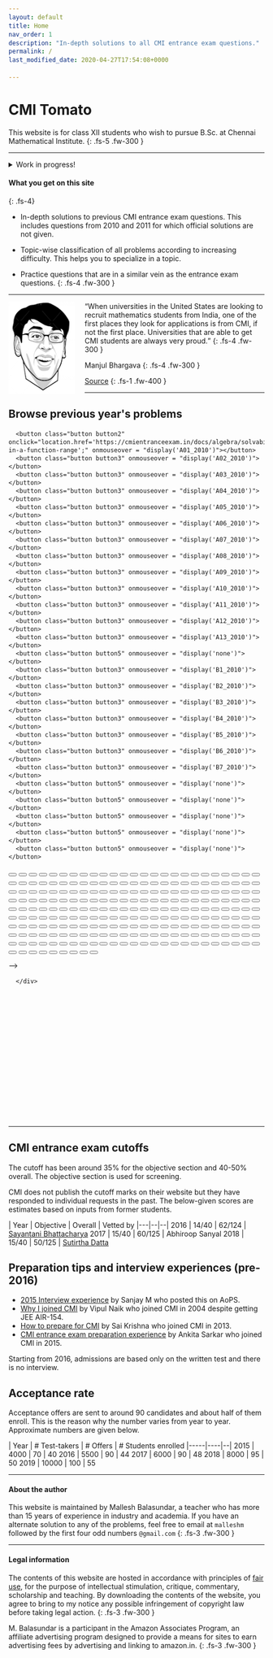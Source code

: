 ```yaml
---
layout: default
title: Home
nav_order: 1
description: "In-depth solutions to all CMI entrance exam questions."
permalink: /
last_modified_date: 2020-04-27T17:54:08+0000

---
```



# CMI Tomato

This website is for class XII students who wish to pursue B.Sc. at Chennai Mathematical Institute.
{: .fs-5 .fw-300 }

---

<details>
  <summary>Work in progress!</summary>
</details>



<!--
[View Topics](/docs/topics){: .btn .fs-5 .mb-4 .mb-md-0 }



CMI Question | Similar problem in Problem solving strategies
|---|--|
2019 Problem 6 |  Problem 76, Ch. 6. Number theory
2011 Problem 5, Part B    |  Problem 34, Ch. 5, Enumerative Combinatorics




https://amzn.to/30EkFAk


-->


#### What you get on this site
{: .fs-4}

- In-depth solutions to previous CMI entrance exam questions. This includes questions from 2010 and 2011 for which official solutions are not given.

- Topic-wise classification of all problems according to increasing difficulty. This helps you to specialize in a topic.

- Practice questions that are in a similar vein as the entrance exam questions.
{: .fs-4 .fw-300 }


---
<img src="/assets/images/manjul_bhargava.png" style="float:left;margin-right:20px;width=50px"/>

<q>When universities in the United States are looking to recruit mathematics students
from India, one of the first places they look for applications is from CMI, if not the first place. Universities that are able to get CMI students are always very proud.</q>
{: .fs-4 .fw-300 }





Manjul Bhargava
{: .fs-4 .fw-300 }

[Source](https://www.youtube.com/watch?v=FsdZLme1fj0&t=2870s)
{: .fs-1 .fw-400  }

---


## Browse previous year's problems


  <div class="palette">
      <div class="palette-keys">


<!-- 2010    -->
      <button class="button button2" onclick="location.href='https://cmientranceexam.in/docs/algebra/solvability/#integers-in-a-function-range';" onmouseover = "display('A01_2010')"></button>
      <button class="button button3" onmouseover = "display('A02_2010')"></button>
      <button class="button button3" onmouseover = "display('A03_2010')"></button>
      <button class="button button3" onmouseover = "display('A04_2010')"></button>
      <button class="button button3" onmouseover = "display('A05_2010')"></button>
      <button class="button button3" onmouseover = "display('A06_2010')"></button>
      <button class="button button3" onmouseover = "display('A07_2010')"></button>
      <button class="button button3" onmouseover = "display('A08_2010')"></button>
      <button class="button button3" onmouseover = "display('A09_2010')"></button>
      <button class="button button3" onmouseover = "display('A10_2010')"></button>
      <button class="button button3" onmouseover = "display('A11_2010')"></button>
      <button class="button button3" onmouseover = "display('A12_2010')"></button>
      <button class="button button3" onmouseover = "display('A13_2010')"></button>
      <button class="button button5" onmouseover = "display('none')"></button>
      <button class="button button3" onmouseover = "display('B1_2010')"></button>
      <button class="button button3" onmouseover = "display('B2_2010')"></button>
      <button class="button button3" onmouseover = "display('B3_2010')"></button>
      <button class="button button3" onmouseover = "display('B4_2010')"></button>
      <button class="button button3" onmouseover = "display('B5_2010')"></button>
      <button class="button button3" onmouseover = "display('B6_2010')"></button>
      <button class="button button3" onmouseover = "display('B7_2010')"></button>
      <button class="button button5" onmouseover = "display('none')"></button>
      <button class="button button5" onmouseover = "display('none')"></button>
      <button class="button button5" onmouseover = "display('none')"></button>
      <button class="button button5" onmouseover = "display('none')"></button>
      <button class="button button5" onmouseover = "display('none')"></button>
<!--

<!-- 2011    --> <button class="button button2" onclick="location.href='https://cmientranceexam.in/docs/algebra/solvability/#integers-in-a-function-range';" onmouseover = "display('A01_2010')"></button> <button class="button button3" onmouseover = "display('A02_2010')"></button> <button class="button button3" onmouseover = "display('A03_2010')"></button> <button class="button button3" onmouseover = "display('A04_2010')"></button> <button class="button button3" onmouseover = "display('A05_2010')"></button> <button class="button button3" onmouseover = "display('A06_2010')"></button> <button class="button button3" onmouseover = "display('A07_2010')"></button> <button class="button button3" onmouseover = "display('A08_2010')"></button> <button class="button button3" onmouseover = "display('A09_2010')"></button> <button class="button button3" onmouseover = "display('A10_2010')"></button> <button class="button button3" onmouseover = "display('A11_2010')"></button> <button class="button button3" onmouseover = "display('A12_2010')"></button> <button class="button button3" onmouseover = "display('A13_2010')"></button> <button class="button button5" onmouseover = "display('none')"></button> <button class="button button3" onmouseover = "display('B1_2010')"></button> <button class="button button3" onmouseover = "display('B2_2010')"></button> <button class="button button3" onmouseover = "display('B3_2010')"></button> <button class="button button3" onmouseover = "display('B4_2010')"></button> <button class="button button3" onmouseover = "display('B5_2010')"></button> <button class="button button3" onmouseover = "display('B6_2010')"></button> <button class="button button3" onmouseover = "display('B7_2010')"></button> <button class="button button5" onmouseover = "display('none')"></button> <button class="button button5" onmouseover = "display('none')"></button> <button class="button button5" onmouseover = "display('none')"></button> <button class="button button5" onmouseover = "display('none')"></button> <button class="button button5" onmouseover = "display('none')"></button>
<!-- 2012    --> <button class="button button2" onclick="location.href='https://cmientranceexam.in/docs/algebra/solvability/#integers-in-a-function-range';" onmouseover = "display('A01_2010')"></button> <button class="button button3" onmouseover = "display('A02_2010')"></button> <button class="button button3" onmouseover = "display('A03_2010')"></button> <button class="button button3" onmouseover = "display('A04_2010')"></button> <button class="button button3" onmouseover = "display('A05_2010')"></button> <button class="button button3" onmouseover = "display('A06_2010')"></button> <button class="button button3" onmouseover = "display('A07_2010')"></button> <button class="button button3" onmouseover = "display('A08_2010')"></button> <button class="button button3" onmouseover = "display('A09_2010')"></button> <button class="button button3" onmouseover = "display('A10_2010')"></button> <button class="button button3" onmouseover = "display('A11_2010')"></button> <button class="button button3" onmouseover = "display('A12_2010')"></button> <button class="button button3" onmouseover = "display('A13_2010')"></button> <button class="button button5" onmouseover = "display('none')"></button> <button class="button button3" onmouseover = "display('B1_2010')"></button> <button class="button button3" onmouseover = "display('B2_2010')"></button> <button class="button button3" onmouseover = "display('B3_2010')"></button> <button class="button button3" onmouseover = "display('B4_2010')"></button> <button class="button button3" onmouseover = "display('B5_2010')"></button> <button class="button button3" onmouseover = "display('B6_2010')"></button> <button class="button button3" onmouseover = "display('B7_2010')"></button> <button class="button button5" onmouseover = "display('none')"></button> <button class="button button5" onmouseover = "display('none')"></button> <button class="button button5" onmouseover = "display('none')"></button> <button class="button button5" onmouseover = "display('none')"></button> <button class="button button5" onmouseover = "display('none')"></button>
<!-- 2013    --> <button class="button button2" onclick="location.href='https://cmientranceexam.in/docs/algebra/solvability/#integers-in-a-function-range';" onmouseover = "display('A01_2010')"></button> <button class="button button3" onmouseover = "display('A02_2010')"></button> <button class="button button3" onmouseover = "display('A03_2010')"></button> <button class="button button3" onmouseover = "display('A04_2010')"></button> <button class="button button3" onmouseover = "display('A05_2010')"></button> <button class="button button3" onmouseover = "display('A06_2010')"></button> <button class="button button3" onmouseover = "display('A07_2010')"></button> <button class="button button3" onmouseover = "display('A08_2010')"></button> <button class="button button3" onmouseover = "display('A09_2010')"></button> <button class="button button3" onmouseover = "display('A10_2010')"></button> <button class="button button3" onmouseover = "display('A11_2010')"></button> <button class="button button3" onmouseover = "display('A12_2010')"></button> <button class="button button3" onmouseover = "display('A13_2010')"></button> <button class="button button5" onmouseover = "display('none')"></button> <button class="button button3" onmouseover = "display('B1_2010')"></button> <button class="button button3" onmouseover = "display('B2_2010')"></button> <button class="button button3" onmouseover = "display('B3_2010')"></button> <button class="button button3" onmouseover = "display('B4_2010')"></button> <button class="button button3" onmouseover = "display('B5_2010')"></button> <button class="button button3" onmouseover = "display('B6_2010')"></button> <button class="button button3" onmouseover = "display('B7_2010')"></button> <button class="button button5" onmouseover = "display('none')"></button> <button class="button button5" onmouseover = "display('none')"></button> <button class="button button5" onmouseover = "display('none')"></button> <button class="button button5" onmouseover = "display('none')"></button> <button class="button button5" onmouseover = "display('none')"></button>
<!-- 2014    --> <button class="button button2" onclick="location.href='https://cmientranceexam.in/docs/algebra/solvability/#integers-in-a-function-range';" onmouseover = "display('A01_2010')"></button> <button class="button button3" onmouseover = "display('A02_2010')"></button> <button class="button button3" onmouseover = "display('A03_2010')"></button> <button class="button button3" onmouseover = "display('A04_2010')"></button> <button class="button button3" onmouseover = "display('A05_2010')"></button> <button class="button button3" onmouseover = "display('A06_2010')"></button> <button class="button button3" onmouseover = "display('A07_2010')"></button> <button class="button button3" onmouseover = "display('A08_2010')"></button> <button class="button button3" onmouseover = "display('A09_2010')"></button> <button class="button button3" onmouseover = "display('A10_2010')"></button> <button class="button button3" onmouseover = "display('A11_2010')"></button> <button class="button button3" onmouseover = "display('A12_2010')"></button> <button class="button button3" onmouseover = "display('A13_2010')"></button> <button class="button button5" onmouseover = "display('none')"></button> <button class="button button3" onmouseover = "display('B1_2010')"></button> <button class="button button3" onmouseover = "display('B2_2010')"></button> <button class="button button3" onmouseover = "display('B3_2010')"></button> <button class="button button3" onmouseover = "display('B4_2010')"></button> <button class="button button3" onmouseover = "display('B5_2010')"></button> <button class="button button3" onmouseover = "display('B6_2010')"></button> <button class="button button3" onmouseover = "display('B7_2010')"></button> <button class="button button5" onmouseover = "display('none')"></button> <button class="button button5" onmouseover = "display('none')"></button> <button class="button button5" onmouseover = "display('none')"></button> <button class="button button5" onmouseover = "display('none')"></button> <button class="button button5" onmouseover = "display('none')"></button>
<!-- 2015    --> <button class="button button2" onclick="location.href='https://cmientranceexam.in/docs/algebra/solvability/#integers-in-a-function-range';" onmouseover = "display('A01_2010')"></button> <button class="button button3" onmouseover = "display('A02_2010')"></button> <button class="button button3" onmouseover = "display('A03_2010')"></button> <button class="button button3" onmouseover = "display('A04_2010')"></button> <button class="button button3" onmouseover = "display('A05_2010')"></button> <button class="button button3" onmouseover = "display('A06_2010')"></button> <button class="button button3" onmouseover = "display('A07_2010')"></button> <button class="button button3" onmouseover = "display('A08_2010')"></button> <button class="button button3" onmouseover = "display('A09_2010')"></button> <button class="button button3" onmouseover = "display('A10_2010')"></button> <button class="button button3" onmouseover = "display('A11_2010')"></button> <button class="button button3" onmouseover = "display('A12_2010')"></button> <button class="button button3" onmouseover = "display('A13_2010')"></button> <button class="button button5" onmouseover = "display('none')"></button> <button class="button button3" onmouseover = "display('B1_2010')"></button> <button class="button button3" onmouseover = "display('B2_2010')"></button> <button class="button button3" onmouseover = "display('B3_2010')"></button> <button class="button button3" onmouseover = "display('B4_2010')"></button> <button class="button button3" onmouseover = "display('B5_2010')"></button> <button class="button button3" onmouseover = "display('B6_2010')"></button> <button class="button button3" onmouseover = "display('B7_2010')"></button> <button class="button button5" onmouseover = "display('none')"></button> <button class="button button5" onmouseover = "display('none')"></button> <button class="button button5" onmouseover = "display('none')"></button> <button class="button button5" onmouseover = "display('none')"></button> <button class="button button5" onmouseover = "display('none')"></button>
<!-- 2016    --> <button class="button button2" onclick="location.href='https://cmientranceexam.in/docs/algebra/solvability/#integers-in-a-function-range';" onmouseover = "display('A01_2010')"></button> <button class="button button3" onmouseover = "display('A02_2010')"></button> <button class="button button3" onmouseover = "display('A03_2010')"></button> <button class="button button3" onmouseover = "display('A04_2010')"></button> <button class="button button3" onmouseover = "display('A05_2010')"></button> <button class="button button3" onmouseover = "display('A06_2010')"></button> <button class="button button3" onmouseover = "display('A07_2010')"></button> <button class="button button3" onmouseover = "display('A08_2010')"></button> <button class="button button3" onmouseover = "display('A09_2010')"></button> <button class="button button3" onmouseover = "display('A10_2010')"></button> <button class="button button3" onmouseover = "display('A11_2010')"></button> <button class="button button3" onmouseover = "display('A12_2010')"></button> <button class="button button3" onmouseover = "display('A13_2010')"></button> <button class="button button5" onmouseover = "display('none')"></button> <button class="button button3" onmouseover = "display('B1_2010')"></button> <button class="button button3" onmouseover = "display('B2_2010')"></button> <button class="button button3" onmouseover = "display('B3_2010')"></button> <button class="button button3" onmouseover = "display('B4_2010')"></button> <button class="button button3" onmouseover = "display('B5_2010')"></button> <button class="button button3" onmouseover = "display('B6_2010')"></button> <button class="button button3" onmouseover = "display('B7_2010')"></button> <button class="button button5" onmouseover = "display('none')"></button> <button class="button button5" onmouseover = "display('none')"></button> <button class="button button5" onmouseover = "display('none')"></button> <button class="button button5" onmouseover = "display('none')"></button> <button class="button button5" onmouseover = "display('none')"></button>
<!-- 2017    --> <button class="button button2" onclick="location.href='https://cmientranceexam.in/docs/algebra/solvability/#integers-in-a-function-range';" onmouseover = "display('A01_2010')"></button> <button class="button button3" onmouseover = "display('A02_2010')"></button> <button class="button button3" onmouseover = "display('A03_2010')"></button> <button class="button button3" onmouseover = "display('A04_2010')"></button> <button class="button button3" onmouseover = "display('A05_2010')"></button> <button class="button button3" onmouseover = "display('A06_2010')"></button> <button class="button button3" onmouseover = "display('A07_2010')"></button> <button class="button button3" onmouseover = "display('A08_2010')"></button> <button class="button button3" onmouseover = "display('A09_2010')"></button> <button class="button button3" onmouseover = "display('A10_2010')"></button> <button class="button button3" onmouseover = "display('A11_2010')"></button> <button class="button button3" onmouseover = "display('A12_2010')"></button> <button class="button button3" onmouseover = "display('A13_2010')"></button> <button class="button button5" onmouseover = "display('none')"></button> <button class="button button3" onmouseover = "display('B1_2010')"></button> <button class="button button3" onmouseover = "display('B2_2010')"></button> <button class="button button3" onmouseover = "display('B3_2010')"></button> <button class="button button3" onmouseover = "display('B4_2010')"></button> <button class="button button3" onmouseover = "display('B5_2010')"></button> <button class="button button3" onmouseover = "display('B6_2010')"></button> <button class="button button3" onmouseover = "display('B7_2010')"></button> <button class="button button5" onmouseover = "display('none')"></button> <button class="button button5" onmouseover = "display('none')"></button> <button class="button button5" onmouseover = "display('none')"></button> <button class="button button5" onmouseover = "display('none')"></button> <button class="button button5" onmouseover = "display('none')"></button>
<!-- 2018    --> <button class="button button2" onclick="location.href='https://cmientranceexam.in/docs/algebra/solvability/#integers-in-a-function-range';" onmouseover = "display('A01_2010')"></button> <button class="button button3" onmouseover = "display('A02_2010')"></button> <button class="button button3" onmouseover = "display('A03_2010')"></button> <button class="button button3" onmouseover = "display('A04_2010')"></button> <button class="button button3" onmouseover = "display('A05_2010')"></button> <button class="button button3" onmouseover = "display('A06_2010')"></button> <button class="button button3" onmouseover = "display('A07_2010')"></button> <button class="button button3" onmouseover = "display('A08_2010')"></button> <button class="button button3" onmouseover = "display('A09_2010')"></button> <button class="button button3" onmouseover = "display('A10_2010')"></button> <button class="button button3" onmouseover = "display('A11_2010')"></button> <button class="button button3" onmouseover = "display('A12_2010')"></button> <button class="button button3" onmouseover = "display('A13_2010')"></button> <button class="button button5" onmouseover = "display('none')"></button> <button class="button button3" onmouseover = "display('B1_2010')"></button> <button class="button button3" onmouseover = "display('B2_2010')"></button> <button class="button button3" onmouseover = "display('B3_2010')"></button> <button class="button button3" onmouseover = "display('B4_2010')"></button> <button class="button button3" onmouseover = "display('B5_2010')"></button> <button class="button button3" onmouseover = "display('B6_2010')"></button> <button class="button button3" onmouseover = "display('B7_2010')"></button> <button class="button button5" onmouseover = "display('none')"></button> <button class="button button5" onmouseover = "display('none')"></button> <button class="button button5" onmouseover = "display('none')"></button> <button class="button button5" onmouseover = "display('none')"></button> <button class="button button5" onmouseover = "display('none')"></button>
<!-- 2019    --> <button class="button button2" onclick="location.href='https://cmientranceexam.in/docs/algebra/solvability/#integers-in-a-function-range';" onmouseover = "display('A01_2010')"></button> <button class="button button3" onmouseover = "display('A02_2010')"></button> <button class="button button3" onmouseover = "display('A03_2010')"></button> <button class="button button3" onmouseover = "display('A04_2010')"></button> <button class="button button3" onmouseover = "display('A05_2010')"></button> <button class="button button3" onmouseover = "display('A06_2010')"></button> <button class="button button3" onmouseover = "display('A07_2010')"></button> <button class="button button3" onmouseover = "display('A08_2010')"></button> <button class="button button3" onmouseover = "display('A09_2010')"></button> <button class="button button3" onmouseover = "display('A10_2010')"></button> <button class="button button3" onmouseover = "display('A11_2010')"></button> <button class="button button3" onmouseover = "display('A12_2010')"></button> <button class="button button3" onmouseover = "display('A13_2010')"></button> <button class="button button5" onmouseover = "display('none')"></button> <button class="button button3" onmouseover = "display('B1_2010')"></button> <button class="button button3" onmouseover = "display('B2_2010')"></button> <button class="button button3" onmouseover = "display('B3_2010')"></button> <button class="button button3" onmouseover = "display('B4_2010')"></button> <button class="button button3" onmouseover = "display('B5_2010')"></button> <button class="button button3" onmouseover = "display('B6_2010')"></button> <button class="button button3" onmouseover = "display('B7_2010')"></button> <button class="button button5" onmouseover = "display('none')"></button> <button class="button button5" onmouseover = "display('none')"></button> <button class="button button5" onmouseover = "display('none')"></button> <button class="button button5" onmouseover = "display('none')"></button> <button class="button button5" onmouseover = "display('none')"></button>

-->






      </div>
  </div>

<p>
    <div style="min-height:250px" id="thetext"> </div>
</p>


---


## CMI entrance exam cutoffs

The cutoff has been around 35% for the objective section and 40-50% overall. The objective section is used for screening.<br>

CMI does not publish the cutoff marks on their website but they have responded to individual requests in the past. The below-given scores are estimates based on inputs from former students.
<br>

<!--
[Subhayan Saha](https://www.quora.com/profile/Subhayan-Saha)
-->

| Year | Objective | Overall | Vetted by
|---|--|--|
2016 | 14/40 | 62/124 | [Sayantani Bhattacharya](https://www.quora.com/Why-there-is-no-interview-for-cmi-bsc-this-year)
2017 | 15/40 | 60/125 | Abhiroop Sanyal
2018 | 15/40 | 50/125 | [Sutirtha Datta](https://www.quora.com/If-the-CMI-selection-is-not-on-marks-then-what-do-they-look-for-from-the-answer-script)



## Preparation tips and interview experiences (pre-2016)


<!--
http://services.artofproblemsolving.com/download.php?id=YXR0YWNobWVudHMvMS8yLzgwZWIwOGVmNzE5YjU1ZjRkMjE5MzI4NTgwMDRmNjZmNTVmYzdlLnBkZg==&rn=TXkgaW50ZXJ2aWV3IGV4cGVyaWVuY2UucGRm
-->

- [2015 Interview experience](/assets/images/sanjay_interview.pdf) by Sanjay M who posted this on AoPS.
- [Why I joined CMI](https://vipulnaik.com/undergraduate-institution-selection/) by Vipul Naik who joined CMI in 2004 despite getting JEE AIR-154.
- [How to prepare for CMI](https://www.cmi.ac.in/~saikrishnac/files/how-to-prepare-for-cmi.pdf) by Sai Krishna who joined CMI in 2013.
- [CMI entrance exam preparation experience](https://www.quora.com/How-did-Ankita-Sarkar-prepare-for-CMI-Entrance-exam-What-books-did-she-use) by Ankita Sarkar who joined CMI in 2015.


Starting from 2016, admissions are based only on the written test and there is no interview.


## Acceptance rate

Acceptance offers are sent to around 90 candidates and about half of them enroll. This is the reason why the number varies from year to year. Approximate numbers are given below.

| Year | # Test-takers | # Offers | # Students enrolled
|-----|----|--|
2015 | 4000 | 70 | 40
2016 | 5500 | 90 | 44
2017 | 6000 | 90 | 48
2018 | 8000 | 95 | 50
2019 | 10000 | 100 | 55

---
<!--

## Paperback

<img src="/assets/images/cmi_book.png" style="float:left;margin-right:20px;margin-top:20px;"/>

This book is to CMI just as TOMATO is to ISI. The content of this website is included. Additionally, you will get many RMO-type
practice problems, mock question papers, and a few exam-preparation strategies.
{: .fs-4 .fw-300 }

<a href="https://amzn.to/30EkFAk" rel="nofollow">Buy the book from Amazon</a>


<br><br>
<br><br>


https://promys-india.org/resources/reading-list/


-->

#### About the author

This website is maintained by Mallesh Balasundar, a teacher who has more than 15 years of experience in industry and academia. If you have
an alternate solution to any of the problems, feel free to email at <code>malleshm</code> followed by the first four odd numbers <code>@gmail.com</code>
{: .fs-3 .fw-300 }

---

#### Legal information

The contents of this website are hosted in accordance with principles of [fair use](https://www.copyright.gov/fls/fl102.html), for the purpose of intellectual stimulation, critique, commentary, scholarship and teaching.
By downloading the contents of the website, you agree to bring to my notice any possible infringement of copyright law before taking legal action.
{: .fs-3 .fw-300 }

M. Balasundar is a participant in the Amazon Associates Program, an affiliate advertising program designed to provide a means for sites to earn advertising fees by advertising and linking to amazon.in.
{: .fs-3 .fw-300 }




